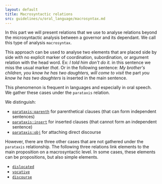 ```yaml
---
layout: default
title: Macrosyntactic relations
src: guidelines/u/oral_language/macrosyntax.md
---
```


In this part we will present relations that we use to analyse relations beyond the microsyntactic analysis between a governor and its dependant.
We call this type of analysis `macrosyntax`.

This approach can be used to analyse two elements that are placed side by side with no explicit marker of coordination, subordination, or argument relation with the head word. Ex: *I told him don't do it.* in this sentence we miss the usual marker *that*. Or in the following sentence: *My brother's children, you know he has two daughters, will come to visit* the part *you know he has two daughters* is inserted in the main sentence.

This phenomenon is frequent in languages and especially in oral speech. We gather these cases under the `parataxis` relation.

We distinguish:
   * [`parataxis:parenth`](../parataxis_parenth) for parenthetical clauses (that can form independent sentences)
   * [`parataxis:insert`](../parataxis_insert) for inserted clauses (that cannot form an independent sentence)
   * [`parataxis:obj`](../parataxis_obj) for attaching direct discourse

However, there are three other cases that are not gathered under the `parataxis` relationship. The following three relations link elements to the main proposition on a macrosyntactic level. In some cases, these elements can be propositions, but also simple elements.
   * [`dislocated`](../dislocated)
   * [`vocative`](../vocative)
   * [`discourse`](../discourse)